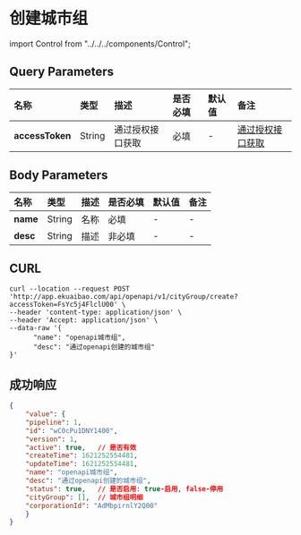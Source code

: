 # 创建城市组

import Control from "../../../components/Control";

<Control
method="POST"
url="/api/openapi/v1/cityGroup/create"
/>

## Query Parameters

| 名称 | 类型 | 描述 | 是否必填 | 默认值 | 备注 |
| :--- | :--- | :--- | :--- |:--- | :--- |
| **accessToken** | String | 通过授权接口获取 | 必填 | - | [通过授权接口获取](/docs/open-api/getting-started/auth) |

## Body Parameters

| 名称 | 类型 | 描述 | 是否必填 | 默认值 | 备注 |
| :--- | :--- | :--- | :--- |:--- | :--- |
| **name** | String | 名称 | 必填  | - | - |
| **desc** | String | 描述 | 非必填 | - | - |

## CURL
```
curl --location --request POST 'http://app.ekuaibao.com/api/openapi/v1/cityGroup/create?accessToken=FsYc5j4FlclU00' \
--header 'content-type: application/json' \
--header 'Accept: application/json' \
--data-raw '{
      "name": "openapi城市组",
      "desc": "通过openapi创建的城市组"
}'
```

## 成功响应
```json
{
    "value": {
    "pipeline": 1,
    "id": "wC0cPu1DNY1400",
    "version": 1,
    "active": true,   // 是否有效
    "createTime": 1621252554481,
    "updateTime": 1621252554481,
    "name": "openapi城市组",
    "desc": "通过openapi创建的城市组",
    "status": true,   // 是否启用: true-启用, false-停用
    "cityGroup": [],  // 城市组明细
    "corporationId": "AdMbpirnlY2Q00"
    }
}
```
